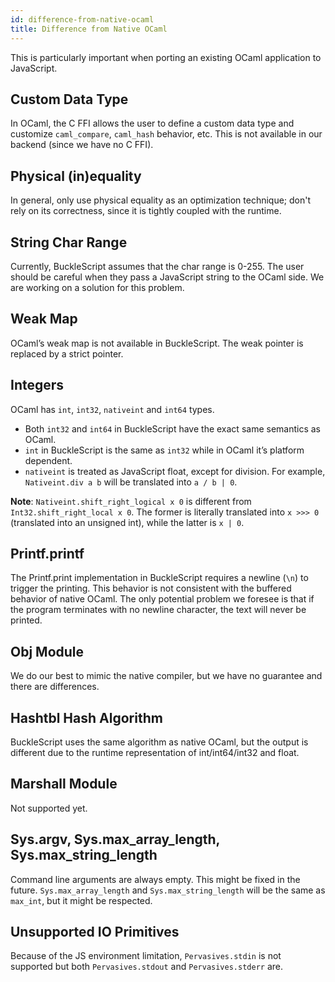 ```yaml
---
id: difference-from-native-ocaml
title: Difference from Native OCaml
---
```


This is particularly important when porting an existing OCaml application to JavaScript.

## Custom Data Type

In OCaml, the C FFI allows the user to define a custom data type and customize `caml_compare`, `caml_hash` behavior, etc. This is not available in our backend (since we have no C FFI).

## Physical (in)equality

In general, only use physical equality as an optimization technique; don't rely on its correctness, since it is tightly coupled with the runtime.

## String Char Range

Currently, BuckleScript assumes that the char range is 0-255. The user should be careful when they pass a JavaScript string to the OCaml side. We are working on a solution for this problem.

## Weak Map

OCaml’s weak map is not available in BuckleScript. The weak pointer is replaced by a strict pointer.

## Integers

OCaml has `int`, `int32`, `nativeint` and `int64` types.

- Both `int32` and `int64` in BuckleScript have the exact same semantics as OCaml.
- `int` in BuckleScript is the same as `int32` while in OCaml it’s platform dependent.
- `nativeint` is treated as JavaScript float, except for division. For example, `Nativeint.div a b` will be translated into `a / b | 0`.

**Note**: `Nativeint.shift_right_logical x 0` is different from `Int32.shift_right_local x 0`. The former is literally translated into `x >>> 0` (translated into an unsigned int), while the latter is `x | 0`.

## Printf.printf

The Printf.print implementation in BuckleScript requires a newline (`\n`) to trigger the printing. This behavior is not consistent with the buffered behavior of native OCaml. The only potential problem we foresee is that if the program terminates with no newline character, the text will never be printed.

## Obj Module

We do our best to mimic the native compiler, but we have no guarantee and there are differences.

## Hashtbl Hash Algorithm

BuckleScript uses the same algorithm as native OCaml, but the output is different due to the runtime representation of int/int64/int32 and float.

## Marshall Module

Not supported yet.

## Sys.argv, Sys.max_array_length, Sys.max_string_length

Command line arguments are always empty. This might be fixed in the future. `Sys.max_array_length` and `Sys.max_string_length` will be the same as `max_int`, but it might be respected.

## Unsupported IO Primitives

Because of the JS environment limitation, `Pervasives.stdin` is not supported but both `Pervasives.stdout` and `Pervasives.stderr` are.
